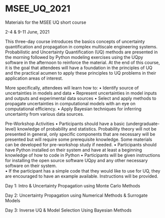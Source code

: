 # MSEE_UQ_2021
Materials for the MSEE UQ short course

2-4 & 9-11 June, 2021

This three-day course introduces the basics concepts of uncertainty quantification and propagation in complex multiscale engineering systems. Probabilistic and Uncertainty Quantification (UQ) methods are presented in the morning followed by Python modeling exercises using the UQpy software in the afternoon to reinforce the material. At the end of this course, it is the goal that attendees will have a foundation in the principles of UQ and the practical acumen to apply these principles to UQ problems in their application areas of interest.

More specifically, attendees will learn how to:
•	Identify source of uncertainties in models and data
•	Represent uncertainties in model inputs and outputs and experimental data sources
•	Select and apply methods to propagate uncertainties in computational models with an eye on computational efficiency.
•	Apply Bayesian techniques for inferring uncertainty from various data sources.

Pre-Workshop Activities
•	Participants should have a basic (undergraduate-level) knowledge of probability and statistics. Probability theory will not be presented in general, only specific components that are necessary will be presented but will require some prerequisite knowledge. Some materials can be developed for pre-workshop study if needed.
•	Participants should have Python installed on their system and have at least a beginning knowledge of how to code in Python
•	Participants will be given instructions for installing the open source software UQpy and any other necessary software on their system.           
•	If the participant has a simple code that they would like to use for UQ, they are encouraged to have an example available. Instructions will be provided.

Day 1: Intro & Uncertainty Propagation using Monte Carlo Methods

Day 2: Uncertainty Propagation using Numerical Methods & Surrogate Models

Day 3: Inverse UQ & Model Selection Using Bayesian Methods


